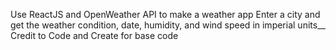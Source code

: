 Use ReactJS and OpenWeather API to make a weather app
Enter a city and get the weather condition, date, humidity, and wind speed in imperial units__
Credit to Code and Create for base code
